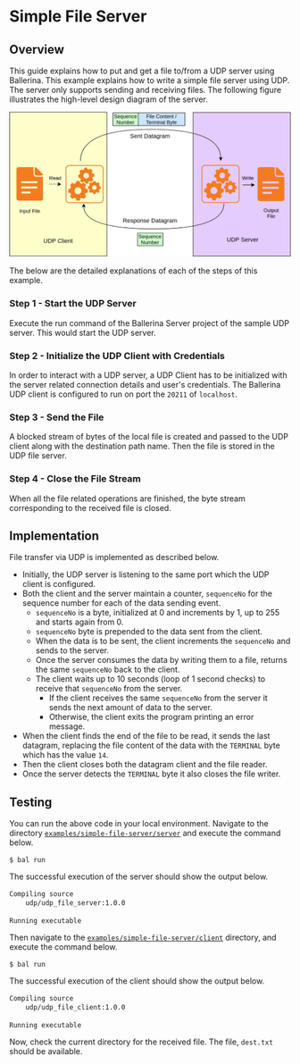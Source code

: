 # Simple File Server

## Overview

This guide explains how to put and get a file to/from a UDP server using Ballerina.
This example explains how to write a simple file server using UDP. The server only supports sending and receiving files. The following figure illustrates the high-level design diagram of the server.

![Sending a File with UDP](./simple-udp-server.jpg)

The below are the detailed explanations of each of the steps of this example.

### Step 1 - Start the UDP Server

Execute the run command of the Ballerina Server project of the sample UDP server. This would start the UDP server.

### Step 2 - Initialize the UDP Client with Credentials

In order to interact with a UDP server, a UDP Client has to be initialized with the server related connection details and user's credentials. The Ballerina UDP client is configured to run on port the `20211` of `localhost`.

### Step 3 - Send the File

A blocked stream of bytes of the local file is created and passed to the UDP client along with the destination path name.
Then the file is stored in the UDP file server.

### Step 4 - Close the File Stream

When all the file related operations are finished, the byte stream corresponding to the received file is closed.

## Implementation

File transfer via UDP is implemented as described below.
 - Initially, the UDP server is listening to the same port which the UDP client is configured.
 - Both the client and the server maintain a counter, `sequenceNo` for the sequence number for each of the data sending event.
   - `sequenceNo` is a byte, initialized at 0 and increments by 1, up to 255 and starts again from 0.
   - `sequenceNo` byte is prepended to the data sent from the client.
   - When the data is to be sent, the client increments the `sequenceNo` and sends to the server.
   - Once the server consumes the data by writing them to a file, returns the same `sequenceNo` back to the client.
   - The client waits up to 10 seconds (loop of 1 second checks) to receive that `sequenceNo` from the server.
     - If the client receives the same `sequenceNo` from the server it sends the next amount of data to the server.
     - Otherwise, the client exits the program printing an error message.
 - When the client finds the end of the file to be read, it sends the last datagram, replacing the file content of the data with the `TERMINAL` byte which has the value `14`.
 - Then the client closes both the datagram client and the file reader.
 - Once the server detects the `TERMINAL` byte it also closes the file writer.

## Testing

You can run the above code in your local environment. Navigate to the directory
[`examples/simple-file-server/server`](./server) and execute the command below.
```shell
$ bal run
```

The successful execution of the server should show the output below.
```shell
Compiling source
	udp/udp_file_server:1.0.0

Running executable
```

Then navigate to the [`examples/simple-file-server/client`](./client) directory, and execute the command below.
```shell
$ bal run
```

The successful execution of the client should show the output below.
```shell
Compiling source
	udp/udp_file_client:1.0.0

Running executable
```

Now, check the current directory for the received file. The file, `dest.txt` should be available.
